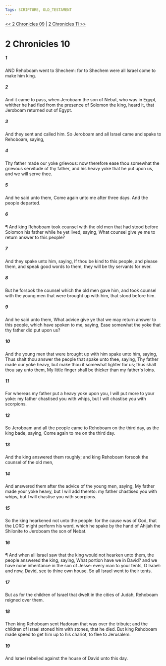 ```yaml
---
Tags: SCRIPTURE, OLD_TESTAMENT
---
```


[<< 2 Chronicles 09](OLD_TESTAMENT/14_2_Chronicles/2_Chronicles_09.md) | [2 Chronicles 11 >>](OLD_TESTAMENT/14_2_Chronicles/2_Chronicles_11.md)

# 2 Chronicles 10

##### 1
 AND Rehoboam went to Shechem: for to Shechem were all Israel come to make him king.
##### 2
 And it came to pass, when Jeroboam the son of Nebat, who was in Egypt, whither he had fled from the presence of Solomon the king, heard it, that Jeroboam returned out of Egypt.
##### 3
 And they sent and called him.  So Jeroboam and all Israel came and spake to Rehoboam, saying,
##### 4
 Thy father made our yoke grievous: now therefore ease thou somewhat the grievous servitude of thy father, and his heavy yoke that he put upon us, and we will serve thee.
##### 5
 And he said unto them, Come again unto me after three days.  And the people departed.
##### 6
 ¶ And king Rehoboam took counsel with the old men that had stood before Solomon his father while he yet lived, saying, What counsel give ye me to return answer to this people?
##### 7
 And they spake unto him, saying, If thou be kind to this people, and please them, and speak good words to them, they will be thy servants for ever.
##### 8
 But he forsook the counsel which the old men gave him, and took counsel with the young men that were brought up with him, that stood before him.
##### 9
 And he said unto them, What advice give ye that we may return answer to this people, which have spoken to me, saying, Ease somewhat the yoke that thy father did put upon us?
##### 10
 And the young men that were brought up with him spake unto him, saying, Thus shalt thou answer the people that spake unto thee, saying, Thy father made our yoke heavy, but make thou it somewhat lighter for us; thus shalt thou say unto them, My little finger shall be thicker than my father's loins.
##### 11
 For whereas my father put a heavy yoke upon you, I will put more to your yoke: my father chastised you with whips, but I will chastise you with scorpions.
##### 12
 So Jeroboam and all the people came to Rehoboam on the third day, as the king bade, saying, Come again to me on the third day.
##### 13
 And the king answered them roughly; and king Rehoboam forsook the counsel of the old men,
##### 14
 And answered them after the advice of the young men, saying, My father made your yoke heavy, but I will add thereto: my father chastised you with whips, but I will chastise you with scorpions.
##### 15
 So the king hearkened not unto the people: for the cause was of God, that the LORD might perform his word, which he spake by the hand of Ahijah the Shilonite to Jeroboam the son of Nebat.
##### 16
 ¶ And when all Israel saw that the king would not hearken unto them, the people answered the king, saying, What portion have we in David?  and we have none inheritance in the son of Jesse: every man to your tents, O Israel: and now, David, see to thine own house.  So all Israel went to their tents.
##### 17
 But as for the children of Israel that dwelt in the cities of Judah, Rehoboam reigned over them.
##### 18
 Then king Rehoboam sent Hadoram that was over the tribute; and the children of Israel stoned him with stones, that he died.  But king Rehoboam made speed to get him up to his chariot, to flee to Jerusalem.
##### 19
 And Israel rebelled against the house of David unto this day.
